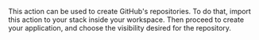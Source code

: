 This action can be used to create GitHub's repositories. To do that, import this action to your stack inside your workspace. Then proceed to create your application, and choose the visibility desired for the repository. 